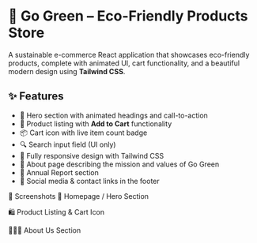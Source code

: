 # 🌿 Go Green – Eco-Friendly Products Store

A sustainable e-commerce React application that showcases eco-friendly products, complete with animated UI, cart functionality, and a beautiful modern design using **Tailwind CSS**.

## ✨ Features

- 💚 Hero section with animated headings and call-to-action
- 🛒 Product listing with **Add to Cart** functionality
- 📦 Cart icon with live item count badge
- 🔍 Search input field (UI only)
- 🎨 Fully responsive design with Tailwind CSS
- 🌱 About page describing the mission and values of Go Green
- 📄 Annual Report section
- 📱 Social media & contact links in the footer

📸 Screenshots
🏡 Homepage / Hero Section

🛍️ Product Listing & Cart Icon

🧑‍🤝‍🧑 About Us Section

